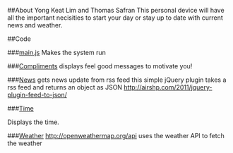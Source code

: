 
##About
Yong Keat Lim and Thomas Safran
This personal device will have all the important necisities to start your day or stay up to date with current news and weather. 

##Code 

###[main.js](js/main.js)
Makes the system run 

###[Compliments](js/compliments)
displays feel good messages to motivate you!

###[News](js/news)
gets news update from rss feed 
this simple jQuery plugin takes a rss feed and returns an object as JSON
http://airshp.com/2011/jquery-plugin-feed-to-json/

###[Time](js/time)

Displays the time.

###[Weather](js/weather)
http://openweathermap.org/api
uses the weather API to fetch the weather 


